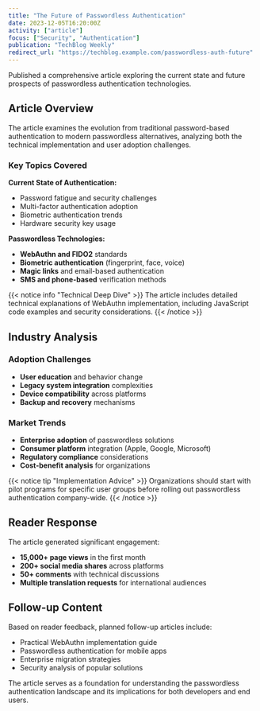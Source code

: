 ```yaml
---
title: "The Future of Passwordless Authentication"
date: 2023-12-05T16:20:00Z
activity: ["article"]
focus: ["Security", "Authentication"]
publication: "TechBlog Weekly"
redirect_url: "https://techblog.example.com/passwordless-auth-future"
---
```


Published a comprehensive article exploring the current state and future prospects of passwordless authentication technologies.

## Article Overview

The article examines the evolution from traditional password-based authentication to modern passwordless alternatives, analyzing both the technical implementation and user adoption challenges.

### Key Topics Covered

**Current State of Authentication:**
- Password fatigue and security challenges
- Multi-factor authentication adoption
- Biometric authentication trends
- Hardware security key usage

**Passwordless Technologies:**
- **WebAuthn and FIDO2** standards
- **Biometric authentication** (fingerprint, face, voice)
- **Magic links** and email-based authentication
- **SMS and phone-based** verification methods

{{< notice info "Technical Deep Dive" >}}
The article includes detailed technical explanations of WebAuthn implementation, including JavaScript code examples and security considerations.
{{< /notice >}}

## Industry Analysis

### Adoption Challenges
- **User education** and behavior change
- **Legacy system integration** complexities
- **Device compatibility** across platforms
- **Backup and recovery** mechanisms

### Market Trends
- **Enterprise adoption** of passwordless solutions
- **Consumer platform** integration (Apple, Google, Microsoft)
- **Regulatory compliance** considerations
- **Cost-benefit analysis** for organizations

{{< notice tip "Implementation Advice" >}}
Organizations should start with pilot programs for specific user groups before rolling out passwordless authentication company-wide.
{{< /notice >}}

## Reader Response

The article generated significant engagement:
- **15,000+ page views** in the first month
- **200+ social media shares** across platforms
- **50+ comments** with technical discussions
- **Multiple translation requests** for international audiences

## Follow-up Content

Based on reader feedback, planned follow-up articles include:
- Practical WebAuthn implementation guide
- Passwordless authentication for mobile apps
- Enterprise migration strategies
- Security analysis of popular solutions

The article serves as a foundation for understanding the passwordless authentication landscape and its implications for both developers and end users.
